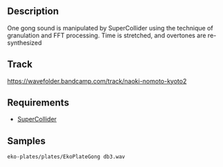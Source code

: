 ## Description

One gong sound is manipulated by SuperCollider using the technique of granulation and FFT processing.
Time is stretched, and overtones are re-synthesized

## Track

https://wavefolder.bandcamp.com/track/naoki-nomoto-kyoto2

## Requirements

- [SuperCollider](https://github.com/supercollider/supercollider)

## Samples

``` shell
eko-plates/plates/EkoPlateGong db3.wav
```
